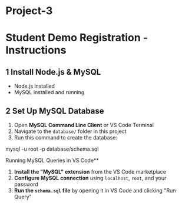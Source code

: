 # Project-3

# Student Demo Registration - Instructions

## 1️ Install Node.js & MySQL  
- Node.js installed 
- MySQL installed and running  

## 2️ Set Up MySQL Database  
1. Open **MySQL Command Line Client** or VS Code Terminal  
2. Navigate to the `database/` folder in this project  
3. Run this command to create the database:  

 mysql -u root -p  database/schema.sql

Running MySQL Queries in VS Code**
1. **Install the "MySQL" extension** from the VS Code marketplace  
2. **Configure MySQL connection** using `localhost`, `root`, and your password  
3. **Run the `schema.sql` file** by opening it in VS Code and clicking "Run Query"  
